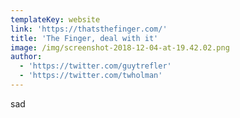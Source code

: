 ```yaml
---
templateKey: website
link: 'https://thatsthefinger.com/'
title: 'The Finger, deal with it'
image: /img/screenshot-2018-12-04-at-19.42.02.png
author:
  - 'https://twitter.com/guytrefler'
  - 'https://twitter.com/twholman'
---
```

sad
